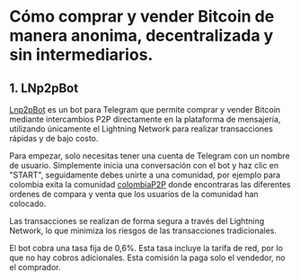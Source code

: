 # Cómo comprar y vender Bitcoin de manera anonima, decentralizada y sin intermediarios.

## 1. LNp2pBot

[Lnp2pBot](https://t.me/@lnp2pBot) es un bot para Telegram que permite comprar y vender Bitcoin mediante intercambios P2P directamente en la plataforma de mensajería, utilizando únicamente el Lightning Network para realizar transacciones rápidas y de bajo costo.

Para empezar, solo necesitas tener una cuenta de Telegram con un nombre de usuario. Simplemente inicia una conversación con el bot y haz clic en "START", seguidamente debes unirte a una comunidad, por ejemplo para colombia exita la comunidad [colombiaP2P](https://t.me/OrdenesP2Pcolombia) donde encontraras las diferentes ordenes de compara y venta que los usuarios de la comunidad han colocado.


Las transacciones se realizan de forma segura a través del Lightning Network, lo que minimiza los riesgos de las transacciones tradicionales.


El bot cobra una tasa fija de 0,6%. Esta tasa incluye la tarifa de red, por lo que no hay cobros adicionales. Esta comisión la paga solo el vendedor, no el comprador.